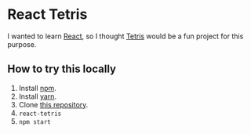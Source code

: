 # React Tetris

I wanted to learn [React][react], so I thought [Tetris][tetris] would
be a fun project for this purpose.

[react]: https://reactjs.org/
[tetris]: https://tetris.com/

## How to try this locally

1. Install [npm][npm].
2. Install [yarn][yarn].
3. Clone [this repository][self].
4. `react-tetris`
4. `npm start`

[npm]: https://www.npmjs.com/
[yarn]: https://yarnpkg.com/
[self]: https://github.com/ianfp/react-tetris
